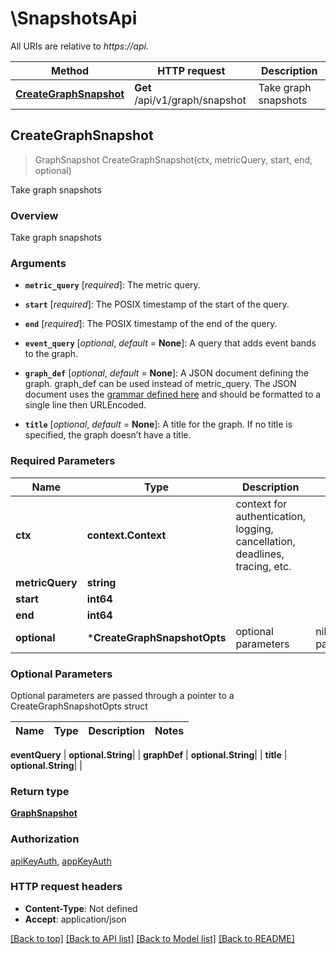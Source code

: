 # \SnapshotsApi

All URIs are relative to *https://api.*

Method | HTTP request | Description
------------- | ------------- | -------------
[**CreateGraphSnapshot**](SnapshotsApi.md#CreateGraphSnapshot) | **Get** /api/v1/graph/snapshot | Take graph snapshots



## CreateGraphSnapshot

> GraphSnapshot CreateGraphSnapshot(ctx, metricQuery, start, end, optional)

Take graph snapshots

### Overview
Take graph snapshots
### Arguments
* **`metric_query`** [*required*]: The metric query.
* **`start`** [*required*]: The POSIX timestamp of the start of the query.
* **`end`** [*required*]: The POSIX timestamp of the end of the query.
* **`event_query`** [*optional*, *default* = **None**]: A query that adds event bands to the graph.
* **`graph_def`** [*optional*, *default* = **None**]: A JSON document defining the graph.
  graph_def can be used instead of metric_query. The JSON document uses the
  [grammar defined here](https://docs.datadoghq.com/graphing/graphing_json/#grammar)
  and should be formatted to a single line then URLEncoded.

* **`title`** [*optional*, *default* = **None**]: A title for the graph.
  If no title is specified, the graph doesn’t have a title.

### Required Parameters


Name | Type | Description  | Notes
------------- | ------------- | ------------- | -------------
**ctx** | **context.Context** | context for authentication, logging, cancellation, deadlines, tracing, etc.
**metricQuery** | **string**|  | 
**start** | **int64**|  | 
**end** | **int64**|  | 
 **optional** | ***CreateGraphSnapshotOpts** | optional parameters | nil if no parameters

### Optional Parameters

Optional parameters are passed through a pointer to a CreateGraphSnapshotOpts struct


Name | Type | Description  | Notes
------------- | ------------- | ------------- | -------------



 **eventQuery** | **optional.String**|  | 
 **graphDef** | **optional.String**|  | 
 **title** | **optional.String**|  | 

### Return type

[**GraphSnapshot**](GraphSnapshot.md)

### Authorization

[apiKeyAuth](../README.md#apiKeyAuth), [appKeyAuth](../README.md#appKeyAuth)

### HTTP request headers

- **Content-Type**: Not defined
- **Accept**: application/json

[[Back to top]](#) [[Back to API list]](../README.md#documentation-for-api-endpoints)
[[Back to Model list]](../README.md#documentation-for-models)
[[Back to README]](../README.md)

